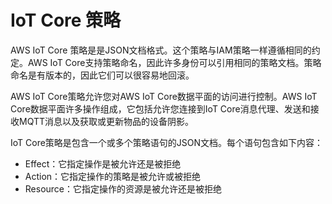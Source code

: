 # IoT Core 策略

AWS IoT Core 策略是是JSON文档格式。这个策略与IAM策略一样遵循相同的约定。AWS IoT Core支持策略命名，因此许多身份可以引用相同的策略文档。策略命名是有版本的，因此它们可以很容易地回滚。

AWS IoT Core策略允许您对AWS IoT Core数据平面的访问进行控制。AWS IoT Core数据平面许多操作组成，它包括允许您连接到IoT Core消息代理、发送和接收MQTT消息以及获取或更新物品的设备阴影。

IoT Core策略是包含一个或多个策略语句的JSON文档。每个语句包含如下内容：

* Effect：它指定操作是被允许还是被拒绝
* Action：它指定操作的策略是被允许或被拒绝
* Resource：它指定操作的资源是被允许还是被拒绝